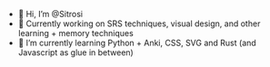 - 👋 Hi, I’m @Sitrosi
- 👀 Currently working on SRS techniques, visual design, and other learning + memory techniques
- 🌱 I’m currently learning Python + Anki, CSS, SVG and Rust (and Javascript as glue in between)

<!---
Sitrosi/Sitrosi is a ✨ special ✨ repository because its `README.md` (this file) appears on your GitHub profile.
You can click the Preview link to take a look at your changes.
--->
